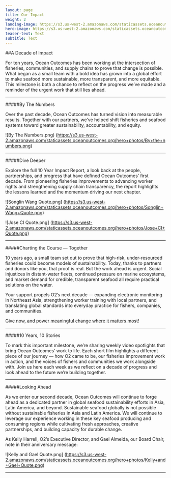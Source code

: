 ```yaml
---
layout: page
title: Our Impact
weight: 2
landing-image: https://s3.us-west-2.amazonaws.com/staticassets.oceanoutcomes.org/rollover+images/our-impact-hover.png
hero-image: https://s3.us-west-2.amazonaws.com/staticassets.oceanoutcomes.org/hero+photos/our-approach-hero-1.png
teaser-text: Text
subtitle: Text
---
```

##A Decade of Impact

For ten years, Ocean Outcomes has been working at the intersection of fisheries, communities, and supply chains to prove that change is possible. What began as a small team with a bold idea has grown into a global effort to make seafood more sustainable, more transparent, and more equitable. This milestone is both a chance to reflect on the progress we’ve made and a reminder of the urgent work that still lies ahead.

----

#####By The Numbers 


Over the past decade, Ocean Outcomes has turned vision into measurable results. Together with our partners, we’ve helped shift fisheries and seafood systems toward greater sustainability, accountability, and equity. 

![By The Numbers.png)
(https://s3.us-west-2.amazonaws.com/staticassets.oceanoutcomes.org/hero+photos/By+the+numbers.png)

----

#####Dive Deeper 


Explore the full 10 Year Impact Report,  a look back at the people, partnerships, and progress that have defined Ocean Outcomes’ first decade. From pioneering fisheries improvements to advancing worker rights and strengthening supply chain transparency, the report highlights the lessons learned and the momentum driving our next chapter.

![Songlin Wang Quote.png]
(https://s3.us-west-2.amazonaws.com/staticassets.oceanoutcomes.org/hero+photos/Songlin+Wang+Quote.png)

![Jose CI Quote.png]
(https://s3.us-west-2.amazonaws.com/staticassets.oceanoutcomes.org/hero+photos/Jose+CI+Quote.png)

----

#####Charting the Course — Together 


10 years ago, a small team set out to prove that high-risk, under-resourced fisheries could become models of sustainability. Today, thanks to partners and donors like you, that proof is real. But the work ahead is urgent. Social injustices in distant-water fleets, continued pressure on marine ecosystems, and market demand for credible, transparent seafood all require practical solutions on the water. 

Your support propels O2’s next decade — expanding electronic monitoring in Northeast Asia, strengthening worker training with local partners, and translating global standards into everyday practice for fishers, companies, and communities.

<a href="https://www.oceanoutcomes.org/who-we-are/join-our-team/donate/" target="_blank">Give now, and power meaningful change where it matters most!</a>

----

#####10 Years, 10 Stories 


To mark this important milestone, we’re sharing weekly video spotlights that bring Ocean Outcomes’ work to life. Each short film highlights a different piece of our journey — how O2 came to be, our fisheries improvement work in action, and the voices of fishers and communities we work alongside with. Join us here each week as we reflect on a decade of progress and look ahead to the future we’re building together.

----

#####Looking Ahead


As we enter our second decade, Ocean Outcomes will continue to forge ahead as a dedicated partner in global seafood sustainability efforts in Asia, Latin America, and beyond. Sustainable seafood globally is not possible without sustainable fisheries in Asia and Latin America. We will continue to leverage our experience working in these key seafood producing and consuming regions while cultivating fresh approaches, creative partnerships, and building capacity for durable change. 

As Kelly Harrell, O2’s Executive Director, and Gael Almeida, our Board Chair, note in their anniversary message:

![Kelly and Gael Quote.png]
(https://s3.us-west-2.amazonaws.com/staticassets.oceanoutcomes.org/hero+photos/Kelly+and+Gael+Quote.png)

----

